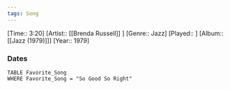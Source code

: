 ```yaml
---
tags: Song  
---
```

[Time:: 3:20]
[Artist:: [[Brenda Russell]] ]
[Genre:: Jazz]
[Played:: ]
[Album:: [[Jazz (1979)]]]
[Year:: 1979]
### Dates
````dataview
TABLE Favorite_Song
WHERE Favorite_Song = "So Good So Right"
````
